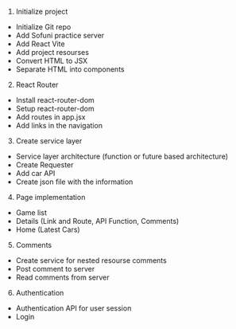 1. Initialize project

- Initialize Git repo
- Add Sofuni practice server
- Add React Vite
- Add project resourses
- Convert HTML to JSX
- Separate HTML into components

2. React Router
- Install react-router-dom
- Setup react-router-dom
- Add routes in app.jsx
- Add links in the navigation

3. Create service layer
- Service layer architecture (function or future based architecture)
- Create Requester
- Add car API
- Create json file with the information


4. Page implementation
- Game list
- Details (Link and Route, API Function, Comments)
- Home (Latest Cars)

5. Comments
- Create service for nested resourse comments
- Post comment to server
- Read comments from server

6. Authentication
- Authentication API for user session
- Login